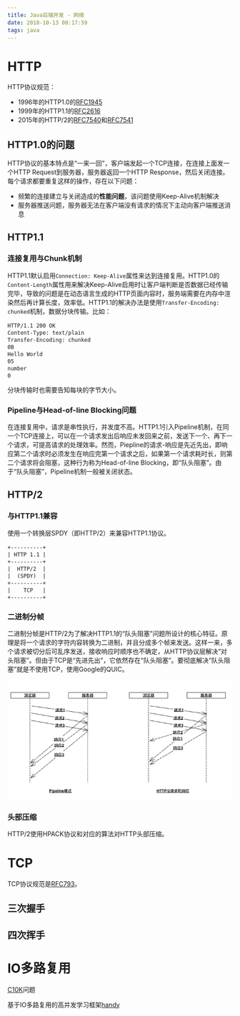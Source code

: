 ```yaml
---
title: Java后端开发 - 网络
date: 2018-10-13 08:17:59
tags: java
---
```




# HTTP

HTTP协议规范：

* 1996年的HTTP1.0的[RFC1945](https://tools.ietf.org/html/rfc1945)
* 1999年的HTTP1.1的[RFC2616](https://tools.ietf.org/html/rfc2616)
* 2015年的HTTP/2的[RFC7540](https://tools.ietf.org/html/rfc7540)和[RFC7541](https://tools.ietf.org/html/rfc7541)

## HTTP1.0的问题

HTTP协议的基本特点是“一来一回”，客户端发起一个TCP连接，在连接上面发一个HTTP Request到服务器，服务器返回一个HTTP Response，然后关闭连接。每个请求都要重复这样的操作，存在以下问题：

* 频繁的连接建立与关闭造成的**性能问题**，该问题使用Keep-Alive机制解决
* 服务器推送问题，服务器无法在客户端没有请求的情况下主动向客户端推送消息

## HTTP1.1

### 连接复用与Chunk机制

HTTP1.1默认启用`Connection: Keep-Alive`属性来达到连接复用。HTTP1.0的`Content-Length`属性用来解决Keep-Alive启用时让客户端判断是否数据已经传输完毕，导致的问题是在动态语言生成的HTTP页面内容时，服务端需要在内存中渲染然后再计算长度，效率低。HTTP1.1的解决办法是使用`Transfer-Encoding: chunked`机制，数据分块传输。比如：

```text
HTTP/1.1 200 OK
Content-Type: text/plain
Transfer-Encoding: chunked
0B
Hello World
05
number
0
```

分块传输时也需要告知每块的字节大小。

### Pipeline与Head-of-line Blocking问题

在连接复用中，请求是串性执行，并发度不高。HTTP1.1引入Pipeline机制，在同一个TCP连接上，可以在一个请求发出后响应未发回来之前，发送下一个、再下一个请求，可提高请求的处理效率。然而，Piepline的请求-响应是先近先出，即响应第二个请求时必须发生在响应完第一个请求之后，如果第一个请求耗时长，则第二个请求将会阻塞，这种行为称为Head-of-line Blocking，即“队头阻塞”。由于“队头阻塞”，Pipeline机制一般被关闭状态。

## HTTP/2

### 与HTTP1.1兼容

使用一个转换层SPDY（即HTTP/2）来兼容HTTP1.1协议。

```text
+----------+
| HTTP 1.1 |
+----------+
|  HTTP/2  |
|  (SPDY)  |
+----------+
|    TCP   |
+----------+
```

### 二进制分帧

二进制分帧是HTTP/2为了解决HTTP1.1的“队头阻塞”问题所设计的核心特征。原理是将一个请求的字符内容转换为二进制，并且分成多个帧来发送。这样一来，多个请求被切分后可乱序发送，接收响应时顺序也不确定，从HTTP协议层解决“对头阻塞”。但由于TCP是“先进先出”，它依然存在“队头阻塞”。要彻底解决“队头阻塞”就是不使用TCP，使用Google的QUIC。



![Pipeline和HTTP/2请求响应](/images/http_pipeline.jpg)

### 头部压缩

HTTP/2使用HPACK协议和对应的算法对HTTP头部压缩。

# TCP

TCP协议规范是[RFC793](https://tools.ietf.org/html/rfc793)。

## 三次握手

## 四次挥手





# IO多路复用

[C10K](http://www.kegel.com/c10k.html)问题

基于IO多路复用的高并发学习框架[handy](https://github.com/yedf/handy)

